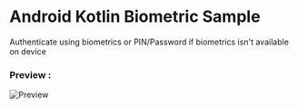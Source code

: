# Android Kotlin Biometric Sample
Authenticate using biometrics or PIN/Password if biometrics isn't available on device


### Preview : 
![Preview](https://github.com/cemilakan/AndroidKotlinBiometricSample/blob/master/preview.gif)
